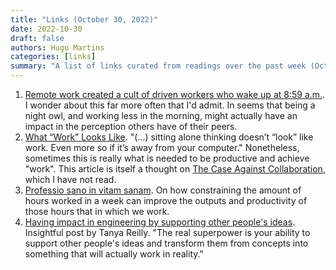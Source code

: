 ```yaml
---
title: "Links (October 30, 2022)"
date: 2022-10-30
draft: false
authors: Hugo Martins
categories: [links]
summary: "A list of links curated from readings over the past week (October 30, 2022)."
---
```


1. [Remote work created a cult of driven workers who wake up at 8:59 a.m.](https://fortune.com/2022/10/23/waking-up-one-minute-before-remote-job/). I wonder about this far more often that I'd admit. In seems that being a night owl, and working less in the morning, might actually have an impact in the perception others have of their peers.
2. [What “Work” Looks Like](https://blog.jim-nielsen.com/2022/what-work-looks-like/). "(...) sitting alone thinking doesn’t “look” like work. Even more so if it’s away from your computer." Nonetheless, sometimes this is really what is needed to be productive and achieve "work". This article is itself a thought on [The Case Against Collaboration](https://paulitaylor.com/2022/05/06/the-case-against-collaboration/), which I have not read.
3. [Professio sano in vitam sanam](https://www.calnewport.com/blog/2022/10/21/professio-sano-in-vitam-sanam-on-balancing-work-and-life/). On how constraining the amount of hours worked in a week can improve the outputs and productivity of those hours that in which we work.
4. [Having impact in engineering by supporting other people's ideas](https://leaddev.com/technical-decision-making/having-impact-engineering-supporting-other-peoples-ideas). Insightful post by Tanya Reilly. "The real superpower is your ability to support other people's ideas and transform them from concepts into something that will actually work in reality."
